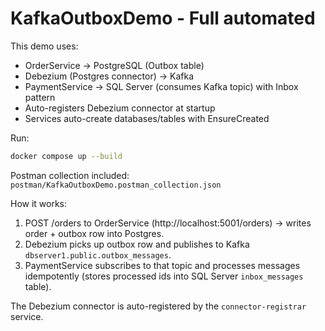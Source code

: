 # KafkaOutboxDemo - Full automated

This demo uses:
- OrderService -> PostgreSQL (Outbox table)
- Debezium (Postgres connector) -> Kafka
- PaymentService -> SQL Server (consumes Kafka topic) with Inbox pattern
- Auto-registers Debezium connector at startup
- Services auto-create databases/tables with EnsureCreated

Run:
```bash
docker compose up --build
```

Postman collection included: `postman/KafkaOutboxDemo.postman_collection.json`

How it works:
1. POST /orders to OrderService (http://localhost:5001/orders) → writes order + outbox row into Postgres.
2. Debezium picks up outbox row and publishes to Kafka `dbserver1.public.outbox_messages`.
3. PaymentService subscribes to that topic and processes messages idempotently (stores processed ids into SQL Server `inbox_messages` table).

The Debezium connector is auto-registered by the `connector-registrar` service.

